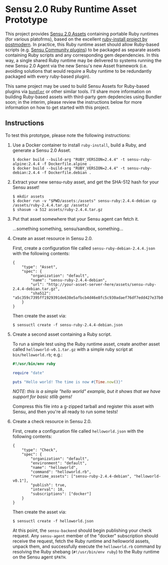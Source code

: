 # Sensu 2.0 Ruby Runtime Asset Prototype

This project provides [Sensu 2.0 Assets][sensu-assets] containing portable Ruby
runtimes (for various platofrms), based on the excellent [ruby-install project
by postmodern][ruby-install]. In practice, this Ruby runtime asset should allow
Ruby-based scripts (e.g. [Sensu Community plugins][sensu-plugins]) to be 
packaged as separate assets containing Ruby scripts and any corresponding gem 
dependencies. In this way, a single shared Ruby runtime may be delivered to 
systems running the new Sensu 2.0 Agent via the new Sensu's new Asset framework
(i.e. avoiding solutions that would require a Ruby runtime to be redundantly 
packaged with every ruby-based plugin). 

This same project may be used to build Sensu Assets for Ruby-based plugins via
[`bundler`][bundler] or other similar tools. I'll share more information on 
building Ruby-based assets with third-party gem depdencies using Bundler soon;
in the interim, please review the instructions below for more information on 
how to get started with this project. 

[sensu-assets]: https://docs.sensu.io/sensu-core/2.0/reference/assets/
[ruby-install]: https://github.com/postmodern/ruby-install
[sensu-plugins]: https://github.com/sensu-plugins/
[bundler]: https://bundler.io 

## Instructions

To test this prototype, please note the following instructions:

1. Use a Docker container to install `ruby-install`, build a Ruby, and generate
   a Sensu 2.0 Asset.

   ```
   $ docker build --build-arg "RUBY_VERSION=2.4.4" -t sensu-ruby-alpine:2.4.4 -f Dockerfile.alpine .
   $ docker build --build-arg "RUBY_VERSION=2.4.4" -t sensu-ruby-debian:2.4.4 -f Dockerfile.debian .
   ```

2. Extract your new sensu-ruby asset, and get the SHA-512 hash for your
   Sensu asset!

   ```
   $ mkdir assets
   $ docker run -v "$PWD/assets:/assets" sensu-ruby:2.4.4-debian cp /assets/ruby-2.4.4.tar.gz /assets/
   $ shasum -a 512 assets/ruby-2.4.4.tar.gz
   ```

3. Put that asset somewhere that your Sensu agent can fetch it.

   ...something something, sensu/sandbox, something...

3. Create an asset resource in Sensu 2.0.  

   First, create a configuration file called `sensu-ruby-debian-2.4.4.json` with
   the following contents:

   ```
   {
       "type": "Asset",
       "spec": {
           "organization": "default",
           "name": "sensu-ruby-2.4.4-debian",
           "url": "http://your-asset-server-here/assets/sensu-ruby-2.4.4-debian.tar.gz",
           "sha512": "a5c359c7395ff1929391de638e5afbcb4d46e8fc5c930adaef76df7edd427e37b0e22d425e4b14f68282e10524420c692740bf1a319ab6f7cdb1e922d8f71731"
       }
   }
   ```

   Then create the asset via:

   ```
   $ sensuctl create -f sensu-ruby-2.4.4-debian.json
   ```

4. Create a second asset containing a Ruby script.

   To run a simple test using the Ruby runtime asset, create another asset 
   called `helloworld-v0.1.tar.gz` with a simple ruby script at 
   `bin/helloworld.rb`; e.g.:

   ```ruby
   #!/usr/bin/env ruby

   require "date"

   puts "Hello world! The time is now #{Time.now()}"
   ```   

   _NOTE: this is a simple "hello world" example, but it shows that we have
   support for basic stlib gems!_

   Compress this file into a g-zipped tarball and register this asset with 
   Sensu, and then you're all ready to run some tests! 

5. Create a check resource in Sensu 2.0.  

   First, create a configuration file called `helloworld.json` with
   the following contents:

   ```
   {
       "type": "Check",
       "spec": {
           "organization": "default",
           "environment": "default",
           "name": "helloworld",
           "command": "helloworld.rb",
           "runtime_assets": ["sensu-ruby-2.4.4-debian", "helloworld-v0.1"],
           "publish": true,
           "interval": 10,
           "subscriptions": ["docker"]
       }
   }
   ```

   Then create the asset via:

   ```
   $ sensuctl create -f helloworld.json
   ```

   At this point, the `sensu-backend` should begin publishing your check 
   request. Any `sensu-agent` member of the "docker" subscription should 
   receive the request, fetch the Ruby runtime and helloworld assets, 
   unpack them, and successfully execute the `helloworld.rb` command by 
   resolving the Ruby shebang (`#!/usr/bin/env ruby`) to the Ruby runtime 
   on the Sensu agent `$PATH`. 

